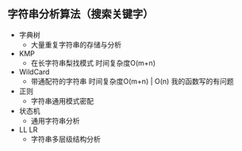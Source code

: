 ## 字符串分析算法（搜索关键字）
* 字典树
    * 大量重复字符串的存储与分析
* KMP
    * 在长字符串梨找模式
    时间复杂度O(m+n)
* WildCard
    * 带通配符的字符串
     时间复杂度O(m+n) | O(n)
     我的函数写的有问题
* 正则
    * 字符串通用模式密配
* 状态机
    * 通用字符串分析
* LL LR  
    * 字符串多层级结构分析

